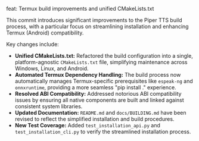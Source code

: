 feat: Termux build improvements and unified CMakeLists.txt

This commit introduces significant improvements to the Piper TTS build process, with a particular focus on streamlining installation and enhancing Termux (Android) compatibility.

Key changes include:
- **Unified CMakeLists.txt:** Refactored the build configuration into a single, platform-agnostic `CMakeLists.txt` file, simplifying maintenance across Windows, Linux, and Android.
- **Automated Termux Dependency Handling:** The build process now automatically manages Termux-specific prerequisites like `espeak-ng` and `onnxruntime`, providing a more seamless "pip install ." experience.
- **Resolved ABI Compatibility:** Addressed notorious ABI compatibility issues by ensuring all native components are built and linked against consistent system libraries.
- **Updated Documentation:** `README.md` and `docs/BUILDING.md` have been revised to reflect the simplified installation and build procedures.
- **New Test Coverage:** Added `test_installation_api.py` and `test_installation_cli.py` to verify the streamlined installation process.
